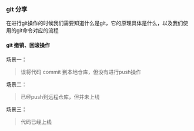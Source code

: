 ### git 分享

在进行git操作的时候我们需要知道什么是git，它的原理具体是什么，以及我们使用的git命令对应的流程

#### git 撤销、回滚操作
场景一：
> 误将代码 commit 到本地仓库，但没有进行push操作

场景二：
> 已经push到远程仓库，但并未上线

场景三：
> 代码已经上线
